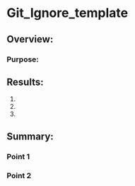 # Git_Ignore_template

## Overview:
### Purpose:


## Results:

1. 

2. 

3.

## Summary:
### Point 1

### Point 2
 
